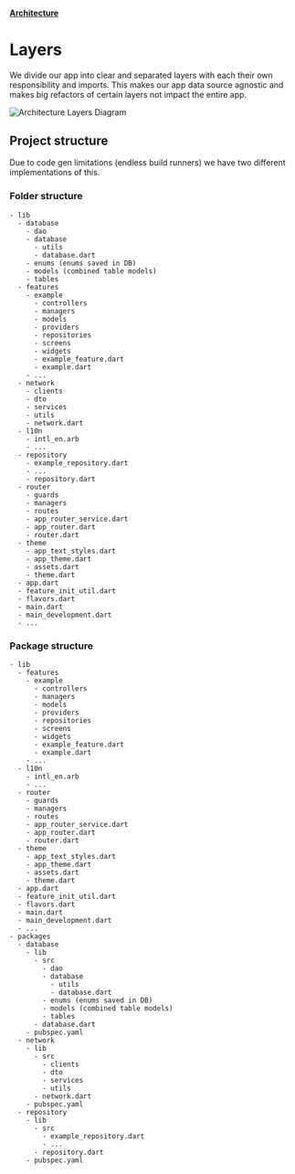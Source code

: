 #### [Architecture](/architecture.md)

# Layers

We divide our app into clear and separated layers with each their own responsibility and imports. This makes our app data source agnostic and makes big refactors of certain layers not impact the entire app.

![Architecture Layers Diagram](../architecture.png)

## Project structure

Due to code gen limitations (endless build runners) we have two different implementations of this.

### Folder structure

```
- lib
  - database
    - dao
    - database
      - utils
      - database.dart
    - enums (enums saved in DB)
    - models (combined table models)
    - tables
  - features
    - example
      - controllers
      - managers
      - models
      - providers
      - repositories
      - screens
      - widgets
      - example_feature.dart
      - example.dart
    - ...
  - network
    - clients
    - dto
    - services
    - utils
    - network.dart
  - l10n
    - intl_en.arb
    - ...
  - repository
    - example_repository.dart
    - ...
    - repository.dart
  - router
    - guards
    - managers
    - routes
    - app_router_service.dart
    - app_router.dart
    - router.dart
  - theme
    - app_text_styles.dart
    - app_theme.dart
    - assets.dart
    - theme.dart
  - app.dart
  - feature_init_util.dart
  - flavors.dart
  - main.dart
  - main_development.dart
  - ...
```

### Package structure

```
- lib
  - features
    - example
      - controllers
      - managers
      - models
      - providers
      - repositories
      - screens
      - widgets
      - example_feature.dart
      - example.dart
    - ...
  - l10n
    - intl_en.arb
    - ...
  - router
    - guards
    - managers
    - routes
    - app_router_service.dart
    - app_router.dart
    - router.dart
  - theme
    - app_text_styles.dart
    - app_theme.dart
    - assets.dart
    - theme.dart
  - app.dart
  - feature_init_util.dart
  - flavors.dart
  - main.dart
  - main_development.dart
  - ...
- packages
  - database
    - lib
      - src
        - dao
        - database
          - utils
          - database.dart
        - enums (enums saved in DB)
        - models (combined table models)
        - tables
      - database.dart
    - pubspec.yaml
  - network
    - lib
      - src
        - clients
        - dto
        - services
        - utils
      - network.dart
    - pubspec.yaml
  - repository
    - lib
      - src
        - example_repository.dart
        - ...
      - repository.dart
    - pubspec.yaml
```
